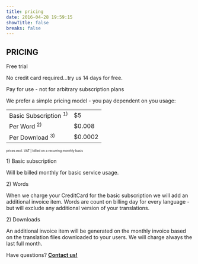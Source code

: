 ```yaml
---
title: pricing
date: 2016-04-28 19:59:15
showTitle: false
breaks: false
---
```


## PRICING

<p class="headline">Free trial</p>

No credit card required...try us 14 days for free.

<p class="headline">Pay for use - not for arbitrary subscription plans</p>

We prefer a simple pricing model - you pay dependent on you usage:

<div class="pricing">
<table>
<tr>
<td>Basic Subscription <sup>1)</sup></td>
<td>$5</td>
</tr>
<tr>
<td>Per Word <sup>2)</sup></td>
<td>$0.008</td>
</tr>
<tr>
<td>Per Download <sup>3)</sup></td>
<td>$0.0002</td>
</tr>
</table>
<small style="font-size: 0.6em; text-transform: none;">prices excl. VAT | billed on a recurring monthly basis</small>
</div>



<p class="headline">1) Basic subscription</p>

Will be billed monthly for basic service usage.

<p class="headline">2) Words</p>

When we charge your CreditCard for the basic subscription we will add an additional
invoice item. Words are count on billing day for every language - but will exclude any additional version of your translations.

<p class="headline">2) Downloads</p>

An additional invoice item will be generated on the monthly invoice based on the translation files downloaded to your users. We will charge always the last full month.


<div class="center">
<p class="callout">Have questions? <strong><a href="mailto:support@locize.com">Contact us!</a></strong></p>
</div>
